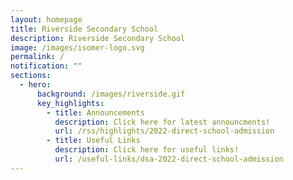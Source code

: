 ```yaml
---
layout: homepage
title: Riverside Secondary School
description: Riverside Secondary School
image: /images/isomer-logo.svg
permalink: /
notification: ""
sections:
  - hero:
      background: /images/riverside.gif
      key_highlights:
        - title: Announcements
          description: Click here for latest announcments!
          url: /rss/highlights/2022-direct-school-admission
        - title: Useful Links
          description: Click here for useful links!
          url: /useful-links/dsa-2022-direct-school-admission
---
```


